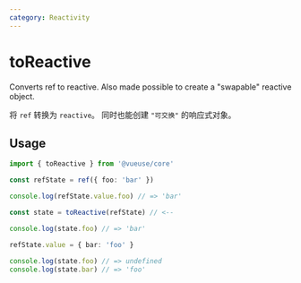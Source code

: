 ```yaml
---
category: Reactivity
---
```


# toReactive

Converts ref to reactive. Also made possible to create a "swapable" reactive object.

将 `ref` 转换为 `reactive`。 同时也能创建 `"可交换"` 的响应式对象。

<RequiresProxy />

## Usage

```ts
import { toReactive } from '@vueuse/core'

const refState = ref({ foo: 'bar' })

console.log(refState.value.foo) // => 'bar'

const state = toReactive(refState) // <--

console.log(state.foo) // => 'bar'

refState.value = { bar: 'foo' }

console.log(state.foo) // => undefined
console.log(state.bar) // => 'foo'
```
